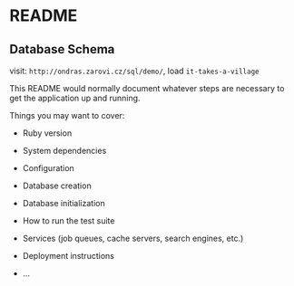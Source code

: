 # README

## Database Schema
 visit: `http://ondras.zarovi.cz/sql/demo/`, load `it-takes-a-village`

This README would normally document whatever steps are necessary to get the
application up and running.

Things you may want to cover:

* Ruby version

* System dependencies

* Configuration

* Database creation

* Database initialization

* How to run the test suite

* Services (job queues, cache servers, search engines, etc.)

* Deployment instructions

* ...
